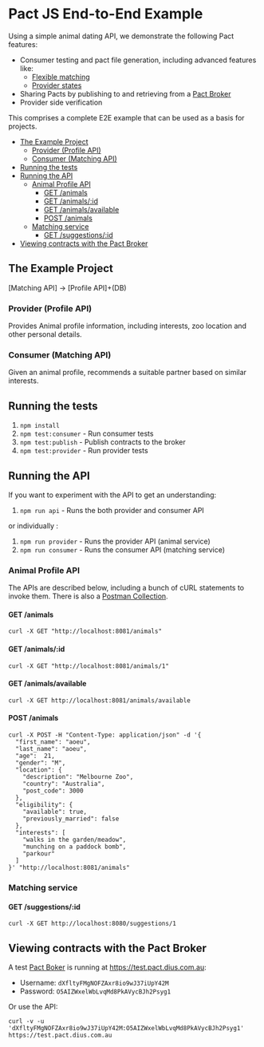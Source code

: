 # Pact JS End-to-End Example

Using a simple animal dating API, we demonstrate the following Pact features:

* Consumer testing and pact file generation, including advanced features like:
    * [Flexible matching](https://docs.pact.io/documentation/javascript/flexible_matching.html)
    * [Provider states](https://docs.pact.io/documentation/provider_states.html)
* Sharing Pacts by publishing to and retrieving from a [Pact Broker](https://github.com/bethesque/pact_broker)
* Provider side verification

This comprises a complete E2E example that can be used as a basis for projects.

<!-- TOC depthFrom:2 depthTo:6 withLinks:1 updateOnSave:1 orderedList:0 -->

- [The Example Project](#the-example-project)
	- [Provider (Profile API)](#provider-profile-api)
	- [Consumer (Matching API)](#consumer-matching-api)
- [Running the tests](#running-the-tests)
- [Running the API](#running-the-api)
	- [Animal Profile API](#animal-profile-api)
		- [GET /animals](#get-animals)
		- [GET /animals/:id](#get-animalsid)
		- [GET /animals/available](#get-animalsavailable)
		- [POST /animals](#post-animals)
	- [Matching service](#matching-service)
		- [GET /suggestions/:id](#get-suggestionsid)
- [Viewing contracts with the Pact Broker](#viewing-contracts-with-the-pact-broker)

<!-- /TOC -->

## The Example Project

[Matching API] -> [Profile API]+\(DB\)

### Provider (Profile API)

Provides Animal profile information, including interests, zoo location and other personal details.

### Consumer (Matching API)

Given an animal profile, recommends a suitable partner based on similar interests.

## Running the tests

1. `npm install`
1. `npm test:consumer` - Run consumer tests
1. `npm test:publish` - Publish contracts to the broker
1. `npm test:provider` - Run provider tests

## Running the API

If you want to experiment with the API to get an understanding:

1. `npm run api` - Runs the both provider and consumer API

or individually :

1. `npm run provider` - Runs the provider API (animal service)
1. `npm run consumer` - Runs the consumer API (matching service)

### Animal Profile API

The APIs are described below, including a bunch of cURL statements to invoke them.
There is also a [Postman Collection](https://raw.githubusercontent.com/pact-foundation/pact-js/master/examples/e2e/pact-js-e2e.postman_collection).

#### GET /animals

```
curl -X GET "http://localhost:8081/animals"
```

#### GET /animals/:id

```
curl -X GET "http://localhost:8081/animals/1"
```

#### GET /animals/available

```
curl -X GET http://localhost:8081/animals/available
```

#### POST /animals

```
curl -X POST -H "Content-Type: application/json" -d '{
  "first_name": "aoeu",
  "last_name": "aoeu",
  "age":  21,
  "gender": "M",
  "location": {
    "description": "Melbourne Zoo",
    "country": "Australia",
    "post_code": 3000
  },
  "eligibility": {
    "available": true,
    "previously_married": false
  },
  "interests": [
    "walks in the garden/meadow",
    "munching on a paddock bomb",
    "parkour"
  ]
}' "http://localhost:8081/animals"
```

### Matching service
#### GET /suggestions/:id

```
curl -X GET http://localhost:8080/suggestions/1
```

## Viewing contracts with the Pact Broker

A test [Pact Boker](https://github.com/bethesque/pact_broker) is running at https://test.pact.dius.com.au:

* Username: `dXfltyFMgNOFZAxr8io9wJ37iUpY42M`
* Password: `O5AIZWxelWbLvqMd8PkAVycBJh2Psyg1`

Or use the API:

```
curl -v -u 'dXfltyFMgNOFZAxr8io9wJ37iUpY42M:O5AIZWxelWbLvqMd8PkAVycBJh2Psyg1' https://test.pact.dius.com.au
```
